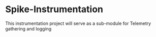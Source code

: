 # Spike-Instrumentation
This instrumentation project will serve as a sub-module for Telemetry gathering and logging
